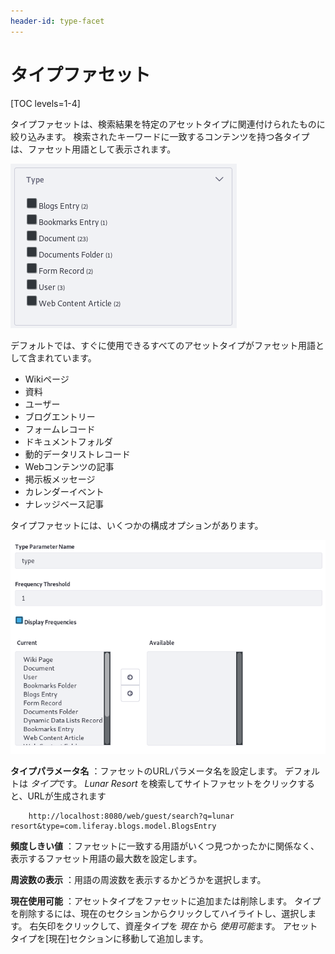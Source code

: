 ```yaml
---
header-id: type-facet
---
```


# タイプファセット

[TOC levels=1-4]

タイプファセットは、検索結果を特定のアセットタイプに関連付けられたものに絞り込みます。 検索されたキーワードに一致するコンテンツを持つ各タイプは、ファセット用語として表示されます。

![図1：コンテンツが一致する各アセットタイプはタイプファセット用語です。](../../../images/search-type-facet.png)

デフォルトでは、すぐに使用できるすべてのアセットタイプがファセット用語として含まれています。

  - Wikiページ
  - 資料
  - ユーザー
  - ブログエントリー
  - フォームレコード
  - ドキュメントフォルダ
  - 動的データリストレコード
  - Webコンテンツの記事
  - 掲示板メッセージ
  - カレンダーイベント
  - ナレッジベース記事

タイプファセットには、いくつかの構成オプションがあります。

![図2：タイプファセットは構成可能です。](../../../images/search-type-facet-config.png)

**タイプパラメータ名** ：ファセットのURLパラメータ名を設定します。 デフォルトは *タイプ*です。 *Lunar Resort* を検索してサイトファセットをクリックすると、URLが生成されます

``` 
    http://localhost:8080/web/guest/search?q=lunar resort&type=com.liferay.blogs.model.BlogsEntry
```

**頻度しきい値** ：ファセットに一致する用語がいくつ見つかったかに関係なく、表示するファセット用語の最大数を設定します。

**周波数の表示** ：用語の周波数を表示するかどうかを選択します。

**現在使用可能** ：アセットタイプをファセットに追加または削除します。 タイプを削除するには、現在のセクションからクリックしてハイライトし、選択します。 右矢印をクリックして、資産タイプを *現在* から *使用可能*ます。 アセットタイプを[現在]セクションに移動して追加します。
